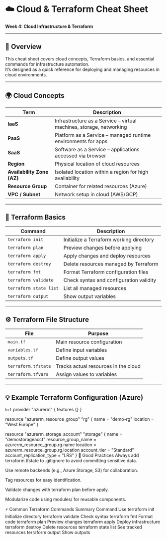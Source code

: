 # ☁️ Cloud & Terraform Cheat Sheet  
**Week 4: Cloud Infrastructure & Terraform**

---

## 🧠 Overview
This cheat sheet covers cloud concepts, Terraform basics, and essential commands for infrastructure automation.  
It’s designed as a quick reference for deploying and managing resources in cloud environments.

---

## 🌍 Cloud Concepts

| Term | Description |
|------|-------------|
| **IaaS** | Infrastructure as a Service – virtual machines, storage, networking |
| **PaaS** | Platform as a Service – managed runtime environments for apps |
| **SaaS** | Software as a Service – applications accessed via browser |
| **Region** | Physical location of cloud resources |
| **Availability Zone (AZ)** | Isolated location within a region for high availability |
| **Resource Group** | Container for related resources (Azure) |
| **VPC / Subnet** | Network setup in cloud (AWS/GCP) |

---

## 🧱 Terraform Basics

| Command | Description |
|---------|-------------|
| `terraform init` | Initialize a Terraform working directory |
| `terraform plan` | Preview changes before applying |
| `terraform apply` | Apply changes and deploy resources |
| `terraform destroy` | Delete resources managed by Terraform |
| `terraform fmt` | Format Terraform configuration files |
| `terraform validate` | Check syntax and configuration validity |
| `terraform state list` | List all managed resources |
| `terraform output` | Show output variables |

---

## ⚙️ Terraform File Structure

| File | Purpose |
|------|---------|
| `main.tf` | Main resource configuration |
| `variables.tf` | Define input variables |
| `outputs.tf` | Define output values |
| `terraform.tfstate` | Tracks actual resources in the cloud |
| `terraform.tfvars` | Assign values to variables |

---

## 💡 Example Terraform Configuration (Azure)

```hcl```
provider "azurerm" {
  features {}
}

resource "azurerm_resource_group" "rg" {
  name     = "demo-rg"
  location = "West Europe"
}

resource "azurerm_storage_account" "storage" {
  name                     = "demostorageacct"
  resource_group_name      = azurerm_resource_group.rg.name
  location                 = azurerm_resource_group.rg.location
  account_tier             = "Standard"
  account_replication_type = "LRS"
}
📝 Good Practices
Always add terraform.tfstate to .gitignore to avoid committing sensitive data.

Use remote backends (e.g., Azure Storage, S3) for collaboration.

Tag resources for easy identification.

Validate changes with terraform plan before apply.

Modularize code using modules/ for reusable components.

⚡ Common Terraform Commands Summary
Command	Use
terraform init	Initialize directory
terraform validate	Check syntax
terraform fmt	Format code
terraform plan	Preview changes
terraform apply	Deploy infrastructure
terraform destroy	Delete resources
terraform state list	See tracked resources
terraform output	Show outputs
